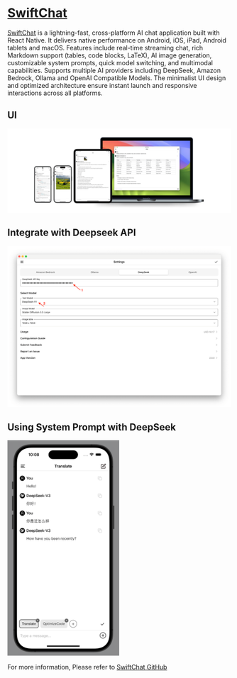 # [SwiftChat](https://github.com/aws-samples/swift-chat)

[SwiftChat](https://github.com/aws-samples/swift-chat) is a lightning-fast, cross-platform AI chat application built with React Native. It delivers native performance on Android, iOS, iPad, Android tablets and macOS. Features include real-time streaming chat, rich Markdown support (tables, code blocks, LaTeX), AI image generation, customizable system prompts, quick model switching, and multimodal capabilities. Supports multiple AI providers including DeepSeek, Amazon Bedrock, Ollama and OpenAI Compatible Models. The minimalist UI design and optimized architecture ensure instant launch and responsive interactions across all platforms.

## UI

![UI](./assets/promo.png)

## Integrate with Deepseek API

![Mac Settings](./assets/settings.png)

## Using System Prompt with DeepSeek

<img src="./assets/system-prompt.png" width="50%">

For more information, Please refer to [SwiftChat GitHub](https://github.com/aws-samples/swift-chat)

